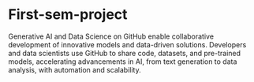 # First-sem-project
Generative AI and Data Science on GitHub enable collaborative development of innovative models and data-driven solutions. Developers and data scientists use GitHub to share code, datasets, and pre-trained models, accelerating advancements in AI, from text generation to data analysis, with automation and scalability.

